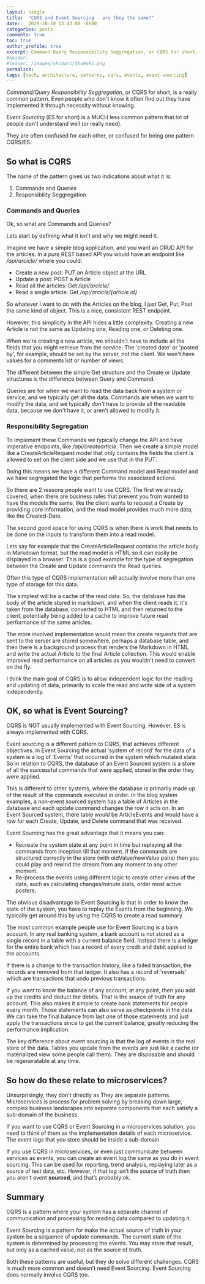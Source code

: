 ```yaml
---
layout: single
title:  "CQRS and Event Sourcing - are they the same?"
date:   2020-10-10 13:43:00 -0500
categories: posts
comments: true
toc: true
author_profile: true
excerpt: Command Query Responsibility Seggregation, or CQRS for short, is a really common pattern. Even  people who don't know it often find out they have implemented it through necessity without knowing. Event Sourcing (ES for short) is a MUCH less common pattern that lot of people don't understand or really need.
#header:
#teaser: /images/shuhari/ShuHaRi.png
permalink: 
tags: [tech, architecture, patterns, cqrs, events, event-sourcing]
---
```


*Command/Query Responsibility Seggregation*, or CQRS for short, is a really common pattern. Even  people who don't know it often find out they have implemented it through necessity without knowing. 

*Event Sourcing* (ES for short) is a MUCH less common pattern that lot of people don't understand well (or really need).

They are often confused for each other, or confused for being one pattern CQRS/ES.

## So what is CQRS

The name of the pattern gives us two indications about what it is: 
1. Commands and Queries
2. Responsibility Seggregation

### Commands and Queries

Ok, so what are Commands and Queries?

Lets start by defining what it isn't and why we might need it. 

Imagine we have a simple blog application, and you want an CRUD API for the articles. In a *pure* REST based API you would have an endpoint like */api/arcicle/* where you could:
- Create a new post: PUT an Article object at the URL
- Update a post: POST a Article
- Read all the articles: Get */api/arcicle/*
- Read a single article: Get */api/arcicle/{article id}*

So whatever I want to do with the Articles on the blog, I just Get, Put, Post the same kind of object. This is a nice, consistent REST endpoint. 

However, this simplicity in the API hides a little complexity.
Creating a new Article is not the same as Updating one, Reading one, or Deleting one. 

When we're creating a new article, we shouldn't have to include all the fields that you might retrieve from the service.
The 'created date' or 'posted by', for example, should be set by the server, not the client. We won't have values for a comments list or number of views.

The different between the simple Get structure and the Create or Update structures is the difference between Query and Command. 

Queries are for when we want to read the data back from a system or service, and we typically get all the data. Commands are when we want to modify the data, and we typically *don't* have to provide all the readable data, because we don't have it, or aren't allowed to modify it.

### Responsibility Segregation

To implement these Commands we typically change the API and have imperative endpoints, like */api/createarticle*.
Then we create a simple model like a CreateArticleRequest model that only contains the fields the client is allowed to set on the client side and we use that in the PUT. 

Doing this means we have a different Command model and Read model and we have segregated the logic that performs the associated actions.

So there are 2 reasons people want to use CQRS. The first we already covered, when there are business rules that prevent you from wanted to have the models the same, like the client wants to request a Create by providing core information, and the read model provides much more data, like the Created-Date.

The second good space for using CQRS is when there is work that needs to be done on the inputs to transform them into a read model. 

Lets say for example that the CreateArticleRequest contains the article body in Markdown format, but the read model is HTML so it can easily be displayed in a browser.
This is a good example for the type of segregation between the Create and Update commands the Read queries.

Often this type of CQRS implementation will actually involve more than one type of storage for this data. 

The simplest will be a cache of the read data. So, the database has the body of the article stored in markdown, and when the client reads it, it's taken from the database, converted to HTML and then returned to the client, potentially being added to a cache to improve future read performance of the same articles.

The more involved implementation would mean the create requests that are sent to the server are stored somewhere, perhaps a database table, and then there is a background process that renders the Markdown in HTML and write the actual Article to the final Article collection.
This would enable improved read performance on all articles as you wouldn't need to convert on the fly.

I think the main goal of CQRS is to allow independent logic for the reading and updating of data, primarily to scale the read and write side of a system independently. 

## OK, so what is Event Sourcing?

CQRS is NOT usually implemented with Event Sourcing. However, ES is always implemented with CQRS.

Event sourcing is a different pattern to CQRS, that achieves different objectives.
In Event Sourcing the actual 'system of record' for the data of a system is a log of 'Events' that occurred in the system which mutated state.
So in relation to CQRS, the database of an Event Sourced system is a store of all the successful commands that were applied, stored in the order they were applied.

This is different to other systems, where the database is primarily made up of the result of the commands executed in order. In the blog system examples, a non-event sourced system has a table of Articles in the database and each update command changes the row it acts on. In an Event Sourced system, there table would be ArticleEvents and would have a row for each Create, Update, and Delete command that was received.

Event Sourcing has the great advantage that it means you can:
- Recreate the system state at any point in time but replaying all the commands from inception till that moment. If the commands are structured correctly in the store (with oldValue/newValue pairs) then you could play and rewind the stream from any moment to any other moment. 
- Re-process the events using different logic to create other views of the data, such as calculating changes/minute stats, order most active posters.

The obvious disadvantage to Event Sourcing is that in order to know the state of the system, you have to replay the Events from the beginning. We typically get around this by using the CQRS to create a read summary. 

The most common example people use for Event Sourcing is a bank account.
In any real banking system, a bank account is not stored as a single record in a table with a current balance field.
Instead there is a ledger for the entire bank which has a record of every credit and debit applied to the accounts.

If there is a change to the transaction history, like a failed transaction, the records are removed from that ledger.
It also has a record of 'reversals' which are transactions that undo previous transactions.

If you want to know the balance of any account, at any point, then you add up the credits and deduct the debits.
That is the source of truth for any account.
This also makes it simple to create bank statements for people every month.
Those statements can also serve as checkpoints in the data. We can take the final balance from last one of those statements and just apply the transactions since to get the current balance, greatly reducing the performance implication.

The key difference about event sourcing is that the log of events is the real store of the data. Tables you update from the events are just like a cache (or materialized view some people call them). They are disposable and should be regeneratable at any time.

## So how do these relate to microservices?

Unsurprisingly, they don't directly as They are separate patterns.
Microservices is process for problem solving by breaking down large, complex business landscapes into separate components that each satisfy a sub-domain of the business.

If you want to use CQRS or Event Sourcing in a microservices solution, you need to think of them as the implementation details of each microservice. The event logs that you store should be inside a sub-domain.

If you use CQRS in microservices, or even just communicate between services as events, you can create an event log the same as you do in event sourcing.
This can be used for reporting, trend analysis, replaying later as a source of test data, etc. 
However, if that log isn’t the source of truth then you aren’t event **sourced**, and that’s probably ok.

## Summary

CQRS is a pattern where your system has a separate channel of communication and processing for reading data compared to updating it.

Event Sourcing is a pattern for make the actual source of truth in your system be a sequence of update commands. The current state of the system is determined by processing the events.
You may store that result, but only as a cached value, not as the source of truth.

Both these patterns are useful, but they do solve different challenges.
CQRS is much more common and doesn't need Event Sourcing.
Event Sourcing does normally involve CQRS too.